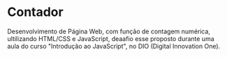 # Contador 
Desenvolvimento de Página Web, com função de contagem numérica, ultilizando HTML/CSS e JavaScript, deaafio esse proposto durante uma aula do curso "Introdução ao JavaScript", no DIO (Digital Innovation One).

